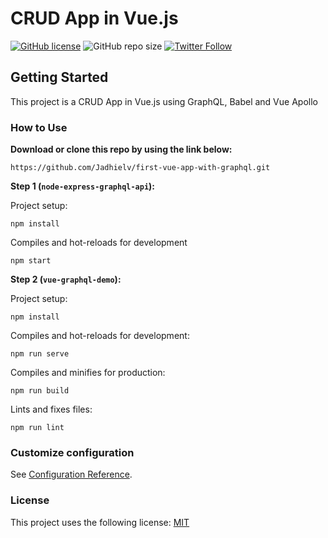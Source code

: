 # CRUD App in Vue.js

[![GitHub license](https://img.shields.io/badge/license-MIT-blue.svg)](https://github.com/Jadhielv/first-vue-app-with-graphql/blob/master/LICENSE)
![GitHub repo size](https://img.shields.io/github/repo-size/jadhielv/first-vue-app-with-graphql)
[![Twitter Follow](https://img.shields.io/twitter/follow/jadhielv?style=social)](https://twitter.com/intent/follow?screen_name=jadhielv)

## Getting Started

This project is a CRUD App in Vue.js using GraphQL, Babel and Vue Apollo

### How to Use

**Download or clone this repo by using the link below:**

```
https://github.com/Jadhielv/first-vue-app-with-graphql.git
```

**Step 1 (```node-express-graphql-api```):**

Project setup:

``` 
npm install
```

Compiles and hot-reloads for development
```
npm start
```

**Step 2 (```vue-graphql-demo```):**

Project setup:

``` 
npm install
```

Compiles and hot-reloads for development:

``` 
npm run serve
```

Compiles and minifies for production:

``` 
npm run build
```

Lints and fixes files:

``` 
npm run lint
```

### Customize configuration
See [Configuration Reference](https://cli.vuejs.org/config/).

### License

This project uses the following license: [MIT](<https://choosealicense.com/licenses/mit/>)